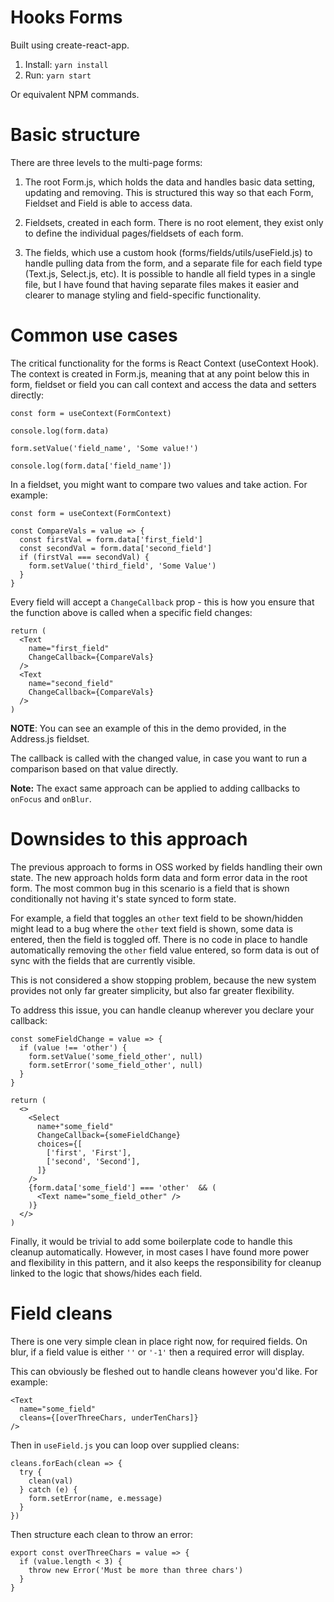 # Hooks Forms

Built using create-react-app.

1. Install: `yarn install`
2. Run: `yarn start`

Or equivalent NPM commands.

# Basic structure

There are three levels to the multi-page forms:

1. The root Form.js, which holds the data and handles basic data setting, updating and removing. This is structured this way so that each Form, Fieldset and Field is able to access data.

2. Fieldsets, created in each form. There is no root element, they exist only to define the individual pages/fieldsets of each form.

3. The fields, which use a custom hook (forms/fields/utils/useField.js) to handle pulling data from the form, and a separate file for each field type (Text.js, Select.js, etc). It is possible to handle all field types in a single file, but I have found that having separate files makes it easier and clearer to manage styling and field-specific functionality.

# Common use cases

The critical functionality for the forms is React Context (useContext Hook). The context is created in Form.js, meaning that at any point below this in form, fieldset or field you can call context and access the data and setters directly:

```
const form = useContext(FormContext)

console.log(form.data)

form.setValue('field_name', 'Some value!')

console.log(form.data['field_name'])
```

In a fieldset, you might want to compare two values and take action. For example:

```
const form = useContext(FormContext)

const CompareVals = value => {
  const firstVal = form.data['first_field']
  const secondVal = form.data['second_field']
  if (firstVal === secondVal) {
    form.setValue('third_field', 'Some Value')
  }
}
```

Every field will accept a `ChangeCallback` prop - this is how you ensure that the function above is called when a specific field changes:

```
return (
  <Text
    name="first_field"
    ChangeCallback={CompareVals}
  />
  <Text
    name="second_field"
    ChangeCallback={CompareVals}
  />
)
```

**NOTE**: You can see an example of this in the demo provided, in the Address.js fieldset.

The callback is called with the changed value, in case you want to run a comparison based on that value directly.

**Note:** The exact same approach can be applied to adding callbacks to `onFocus` and `onBlur`.

# Downsides to this approach

The previous approach to forms in OSS worked by fields handling their own state. The new approach holds form data and form error data in the root form. The most common bug in this scenario is a field that is shown conditionally not having it's state synced to form state.

For example, a field that toggles an `other` text field to be shown/hidden might lead to a bug where the `other` text field is shown, some data is entered, then the field is toggled off. There is no code in place to handle automatically removing the `other` field value entered, so form data is out of sync with the fields that are currently visible.

This is not considered a show stopping problem, because the new system provides not only far greater simplicity, but also far greater flexibility.

To address this issue, you can handle cleanup wherever you declare your callback:

```
const someFieldChange = value => {
  if (value !== 'other') {
    form.setValue('some_field_other', null)
    form.setError('some_field_other', null)
  }
}

return (
  <>
    <Select
      name+"some_field"
      ChangeCallback={someFieldChange}
      choices={[
        ['first', 'First'],
        ['second', 'Second'],
      ]}
    />
    {form.data['some_field'] === 'other'  && (
      <Text name="some_field_other" />
    )}
  </>
)

```

Finally, it would be trivial to add some boilerplate code to handle this cleanup automatically. However, in most cases I have found more power and flexibility in this pattern, and it also keeps the responsibility for cleanup linked to the logic that shows/hides each field.

# Field cleans

There is one very simple clean in place right now, for required fields. On blur, if a field value is either `''` or `'-1'` then a required error will display.

This can obviously be fleshed out to handle cleans however you'd like. For example:

```
<Text
  name="some_field"
  cleans={[overThreeChars, underTenChars]}
/>
```

Then in `useField.js` you can loop over supplied cleans:

```
cleans.forEach(clean => {
  try {
    clean(val)
  } catch (e) {
    form.setError(name, e.message)
  }
})
```

Then structure each clean to throw an error:

```
export const overThreeChars = value => {
  if (value.length < 3) {
    throw new Error('Must be more than three chars')
  }
}
```
